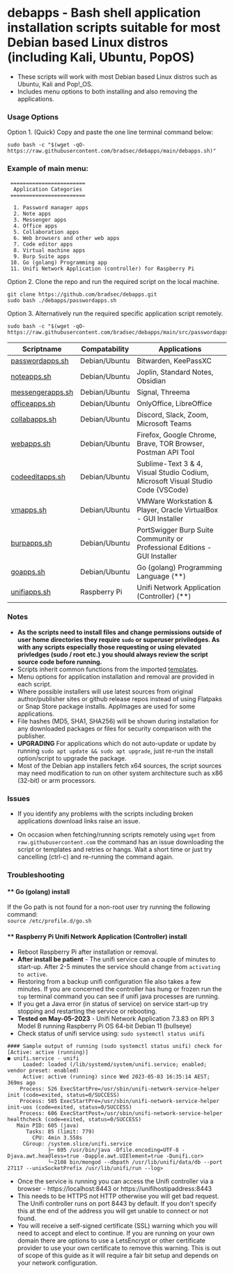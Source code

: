 
# debapps - Bash shell application installation scripts suitable for most Debian based Linux distros (including Kali, Ubuntu, PopOS)

- These scripts will work with most Debian based Linux distros such as Ubuntu, Kali and Pop!_OS.
- Includes menu options to both installing and also removing the applications.

### Usage Options
Option 1. (Quick) Copy and paste the one line terminal command below:
```
sudo bash -c "$(wget -qO- https://raw.githubusercontent.com/bradsec/debapps/main/debapps.sh)"
```

### Example of main menu:
```terminal
 ========================
  Application Categories 
 ========================

  1. Password manager apps
  2. Note apps
  3. Messenger apps
  4. Office apps
  5. Collaboration apps
  6. Web browsers and other web apps
  7. Code editor apps
  8. Virtual machine apps
  9. Burp Suite apps
 10. Go (golang) Programming app
 11. Unifi Network Application (controller) for Raspberry Pi
```

Option 2. Clone the repo and run the required script on the local machine.
```terminal
git clone https://github.com/bradsec/debapps.git
sudo bash ./debapps/passwordapps.sh
```
Option 3. Alternatively run the required specific application script remotely. 
```
sudo bash -c "$(wget -qO- https://raw.githubusercontent.com/bradsec/debapps/main/src/passwordapps.sh)"
```



Scriptname | Compatability | Applications
---|---|---
<a href="https://github.com/bradsec/debapps/tree/main/src/passwordapps.sh" target="_blank">passwordapps.sh</a> | Debian/Ubuntu | Bitwarden, KeePassXC |
<a href="https://github.com/bradsec/debapps/tree/main/src/noteapps.sh" target="_blank">noteapps.sh</a> | Debian/Ubuntu | Joplin, Standard Notes, Obsidian |
<a href="https://github.com/bradsec/debapps/tree/main/src/messengerapps.sh" target="_blank">messengerapps.sh</a> | Debian/Ubuntu | Signal, Threema
<a href="https://github.com/bradsec/debapps/tree/main/src/officeapps.sh" target="_blank">officeapps.sh</a> | Debian/Ubuntu | OnlyOffice, LibreOffice
<a href="https://github.com/bradsec/debapps/tree/main/src/collabapps.sh" target="_blank">collabapps.sh</a> | Debian/Ubuntu | Discord, Slack, Zoom, Microsoft Teams
<a href="https://github.com/bradsec/debapps/tree/main/src/webapps.sh" target="_blank">webapps.sh</a> | Debian/Ubuntu | Firefox, Google Chrome, Brave, TOR Browser, Postman API Tool
<a href="https://github.com/bradsec/debapps/tree/main/src/codeeditapps.sh" target="_blank">codeeditapps.sh</a> | Debian/Ubuntu | Sublime-Text 3 & 4, Visual Studio Codium, Microsoft Visual Studio Code (VSCode)
<a href="https://github.com/bradsec/debapps/tree/main/src/vmapps.sh" target="_blank">vmapps.sh</a> | Debian/Ubuntu | VMWare Workstation & Player, Oracle VirtualBox - GUI Installer
<a href="https://github.com/bradsec/debapps/tree/main/src/burpapps.sh" target="_blank">burpapps.sh</a> | Debian/Ubuntu | PortSwigger Burp Suite Community or Professional Editions - GUI Installer
<a href="https://github.com/bradsec/debapps/tree/main/src/goapps.sh" target="_blank">goapps.sh</a> | Debian/Ubuntu | Go (golang) Programming Language (**)
<a href="https://github.com/bradsec/debapps/tree/main/src/unifiapps.sh" target="_blank">unifiapps.sh</a> | Raspberry Pi | Unifi Network Application (Controller) (**)

### Notes
* **As the scripts need to install files and change permissions outside of user home directories they require `sudo` or superuser priviledges. As with any scripts especially those requesting or using elevated privledges (sudo / root etc.) you should always review the script source code before running.**
* Scripts inherit common functions from the imported <a href="https://github.com/bradsec/debapps/tree/main/src/templates" target="_blank">templates</a>.
* Menu options for application installation and removal are provided in each script.  
* Where possible installers will use latest sources from original author/publisher sites or github release repos instead of using Flatpaks or Snap Store package installs. AppImages are used for some applications.  
* File hashes (MD5, SHA1, SHA256) will be shown during installation for any downloaded packages or files for security comparison with the publisher.
* **UPGRADING** For applications which do not auto-update or update by running `sudo apt update && sudo apt upgrade`, just re-run the install option/script to upgrade the package.
* Most of the Debian app installers fetch x64 sources, the script sources may need modification to run on other system architecture such as x86 (32-bit) or arm processors.

### Issues
- If you identify any problems with the scripts including broken applications download links raise an issue.

 - On occasion when fetching/running scripts remotely using `wget` from `raw.githubusercontent.com` the command has an issue downloading the script or templates and retries or hangs. Wait a short time or just try cancelling (ctrl-c) and re-running the command again.

### Troubleshooting 

#### ** Go (golang) install
If the Go path is not found for a non-root user try running the following command:  
`source /etc/profile.d/go.sh`

#### ** Raspberry Pi Unifi Network Application (Controller) install
* Reboot Raspberry Pi after installation or removal.  
* **After install be patient** - The unifi service can a couple of minutes to start-up. After 2-5 minutes the service should change from `activating to active`.
* Restoring from a backup unifi configuration file also takes a few minutes. If you are concerned the controller has hung or frozen run the `top` terminal command you can see if unifi java processes are running.
* If you get a Java error (in status of service) on service start-up try stopping and restarting the service or rebooting.
* **Tested on May-05-2023** - Unifi Network Application 7.3.83 on RPI 3 Model B running Raspberry Pi OS 64-bit Debian 11 (bullseye)
* Check status of unifi service using: `sudo systemctl status unifi`  
```terminal
#### Sample output of running (sudo systemctl status unifi) check for [Active: active (running)]
● unifi.service - unifi
     Loaded: loaded (/lib/systemd/system/unifi.service; enabled; vendor preset: enabled)
     Active: active (running) since Wed 2023-05-03 16:35:14 AEST; 369ms ago
    Process: 526 ExecStartPre=/usr/sbin/unifi-network-service-helper init (code=exited, status=0/SUCCESS)
    Process: 585 ExecStartPre=/usr/sbin/unifi-network-service-helper init-uos (code=exited, status=0/SUCCESS)
    Process: 606 ExecStartPost=/usr/sbin/unifi-network-service-helper healthcheck (code=exited, status=0/SUCCESS)
   Main PID: 605 (java)
      Tasks: 85 (limit: 779)
        CPU: 4min 3.558s
     CGroup: /system.slice/unifi.service
             ├─ 605 /usr/bin/java -Dfile.encoding=UTF-8 -Djava.awt.headless=true -Dapple.awt.UIElement=true -Dunifi.cor>
             └─2108 bin/mongod --dbpath /usr/lib/unifi/data/db --port 27117 --unixSocketPrefix /usr/lib/unifi/run --log>
```
* Once the service is running you can access the Unifi controller via a browser - https://localhost:8443 or https://unifihostipaddress:8443
* This needs to be HTTPS not HTTP otherwise you will get bad request. The Unifi controller runs on port 8443 by default. If you don't specify this at the end of the address you will get unable to connect or not found. 
* You will receive a self-signed certificate (SSL) warning which you will need to accept and elect to continue. If you are running on your own domain there are options to use a LetsEncrypt or other certificate provider to use your own certificate to remove this warning. This is out of scope of this guide as it will require a fair bit setup and depends on your network configuration.  
